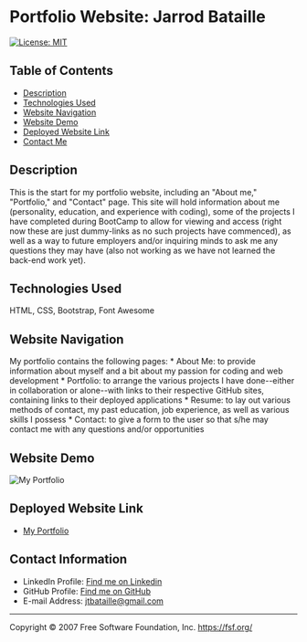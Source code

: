 # Portfolio Website: Jarrod Bataille
[![License: MIT](https://img.shields.io/badge/License-MIT-yellow.svg)](https://opensource.org/licenses/MIT)

## Table of Contents
* [Description](#description)
* [Technologies Used](#technologies-used)
* [Website Navigation](#website-navigation)
* [Website Demo](#website-demo)
* [Deployed Website Link](#deployed-website-link)
* [Contact Me](#contact-information)

## Description

This is the start for my portfolio website, including an "About me," "Portfolio," and "Contact" page. This site will hold information about me (personality, education, and experience with coding), some of the projects I have completed during BootCamp to allow for viewing and access (right now these are just dummy-links as no such projects have commenced), as well as a way to future employers and/or inquiring minds to ask me any questions they may have (also not working as we have not learned the back-end work yet).

## Technologies Used
HTML, CSS, Bootstrap, Font Awesome

## Website Navigation

My portfolio contains the following pages: 
    * About Me: to provide information about myself and a bit about my passion for coding and web development
    * Portfolio: to arrange the various projects I have done--either in collaboration or alone--with links to their respective GitHub sites, containing links to their deployed applications
    * Resume: to lay out various methods of contact, my past education, job experience, as well as various skills I possess
    * Contact: to give a form to the user so that s/he may contact me with any questions and/or opportunities
    
## Website Demo
![My Portfolio](https://user-images.githubusercontent.com/65187093/90452406-07f21300-e0bc-11ea-9892-52aac98a7769.gif)

## Deployed Website Link
* [My Portfolio](https://jtbataille.github.io/)

## Contact Information
* LinkedIn Profile: [Find me on Linkedin](https://www.linkedin.com/in/jarrod-bataille-9154461aa/)
* GitHub Profile: [Find me on GitHub](https://github.com/jtbataille)
* E-mail Address: jtbataille@gmail.com

- - -
Copyright © 2007 Free Software Foundation, Inc. <https://fsf.org/>